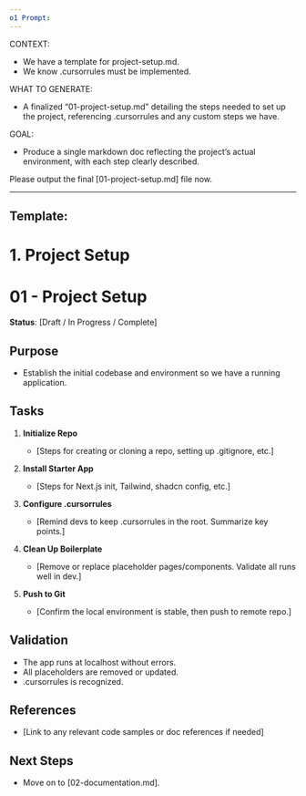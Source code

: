 ```yaml
---
o1 Prompt:
---
```

CONTEXT:
- We have a template for project-setup.md. 
- We know .cursorrules must be implemented.

WHAT TO GENERATE:
- A finalized “01-project-setup.md” detailing the steps needed to set up the project, referencing .cursorrules and any custom steps we have.

GOAL:
- Produce a single markdown doc reflecting the project’s actual environment, with each step clearly described.

Please output the final [01-project-setup.md] file now.


---
Template:
---

# 1. Project Setup

# 01 - Project Setup
**Status**: [Draft / In Progress / Complete]

## Purpose
- Establish the initial codebase and environment so we have a running application.

## Tasks
1. **Initialize Repo**  
   - [Steps for creating or cloning a repo, setting up .gitignore, etc.]

2. **Install Starter App**  
   - [Steps for Next.js init, Tailwind, shadcn config, etc.]

3. **Configure .cursorrules**  
   - [Remind devs to keep .cursorrules in the root. Summarize key points.]

4. **Clean Up Boilerplate**  
   - [Remove or replace placeholder pages/components. Validate all runs well in dev.]

5. **Push to Git**  
   - [Confirm the local environment is stable, then push to remote repo.]

## Validation
- The app runs at localhost without errors.
- All placeholders are removed or updated.
- .cursorrules is recognized.

## References
- [Link to any relevant code samples or doc references if needed]

## Next Steps
- Move on to [02-documentation.md].
